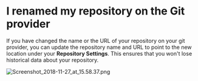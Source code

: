 # I renamed my repository on the Git provider

If you have changed the name or the URL of your repository on your git provider, you can update the repository name and URL to point to the new location under your **Repository Settings**. This ensures that you won't lose historical data about your repository.


![Screenshot\_2018-11-27\_at\_15.58.37.png](/images/Screenshot_2018-11-27_at_15.58.37.png)
